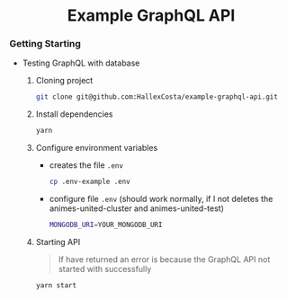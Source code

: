 <h1 align="center">
    Example GraphQL API
</h1>


### Getting Starting
- Testing GraphQL with database
    1. Cloning project

        ```bash
        git clone git@github.com:HallexCosta/example-graphql-api.git
        ```

    2. Install dependencies

        ```bash
        yarn
        ```

    3. Configure environment variables
        - creates the file `.env`

            ```bash
            cp .env-example .env
            ```

        - configure file `.env` (should work normally, if I not deletes the animes-united-cluster and animes-united-test)

            ```bash
            MONGODB_URI=YOUR_MONGODB_URI
            ```

    3. Starting API

        > If have returned an error is because the GraphQL API not started with successfully

        ```graphql
        yarn start
        ```